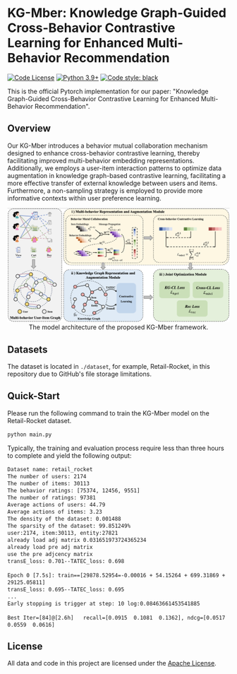# KG-Mber: Knowledge Graph-Guided Cross-Behavior Contrastive Learning for Enhanced Multi-Behavior Recommendation

[![Code License](https://img.shields.io/badge/Code%20License-Apache_2.0-green.svg)](./LICENSE)
[![Python 3.9+](https://img.shields.io/badge/python-3.9+-blue.svg)](https://www.python.org/downloads/release/python-390/)
[![Code style: black](https://img.shields.io/badge/code%20style-black-000000.svg)](https://github.com/psf/black)

This is the official Pytorch implementation for our paper: "Knowledge Graph-Guided Cross-Behavior Contrastive Learning for Enhanced Multi-Behavior Recommendation".

## Overview

Our KG-Mber introduces a behavior mutual collaboration mechanism designed to enhance cross-behavior contrastive learning, thereby facilitating improved multi-behavior embedding representations. Additionally, we employs a user-item interaction patterns to optimize data augmentation in knowledge graph-based contrastive learning, facilitating a more effective transfer of external knowledge between users and items. Furthermore, a non-sampling strategy is employed to provide more informative contexts within user preference learning.

<p align="center">
  <img src="assets/KG-Mber.jpg" alt="KG-Mber model framework" width="900">
  <br>
  The model architecture of the proposed KG-Mber framework.
</p>


## Datasets 

The dataset is located in `./dataset`, for example, Retail-Rocket, in this repository due to GitHub's file storage limitations.

## Quick-Start

Please run the following command to train the KG-Mber model on the Retail-Rocket dataset.

```bash
python main.py 
```

Typically, the training and evaluation process require less than three hours to complete and yield the following output:

```
Dataset name: retail_rocket
The number of users: 2174
The number of items: 30113
The behavior ratings: [75374, 12456, 9551]
The number of ratings: 97381
Average actions of users: 44.79
Average actions of items: 3.23
The density of the dataset: 0.001488
The sparsity of the dataset: 99.851249%
user:2174, item:30113, entity:27821
already load adj matrix 0.031651973724365234
already load pre adj matrix
use the pre adjcency matrix
transE_loss: 0.701--TATEC_loss: 0.698

Epoch 0 [7.5s]: train==[29878.52954=-0.00016 + 54.15264 + 699.31869 + 29125.05811]
transE_loss: 0.695--TATEC_loss: 0.695
...
Early stopping is trigger at step: 10 log:0.08463661453541885

Best Iter=[84]@[2.6h]	recall=[0.0915	0.1081	0.1362], ndcg=[0.0517	0.0559	0.0616]
```

## License

All data and code in this project are licensed under the [Apache License](./LICENSE).